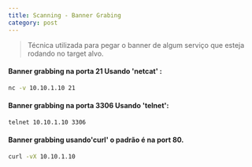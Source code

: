 ```yaml
---
title: Scanning - Banner Grabing
category: post
---
```


>Técnica utilizada para pegar o banner de algum serviço que esteja rodando no target alvo.


#### Banner grabbing na porta 21 Usando 'netcat' :


```bash
nc -v 10.10.1.10 21
```

#### Banner grabbing na porta 3306 Usando 'telnet':


```bash
telnet 10.10.1.10 3306
```

#### Banner grabbing usando'curl' o padrão é na port 80.


```bash
curl -vX 10.10.1.10
```